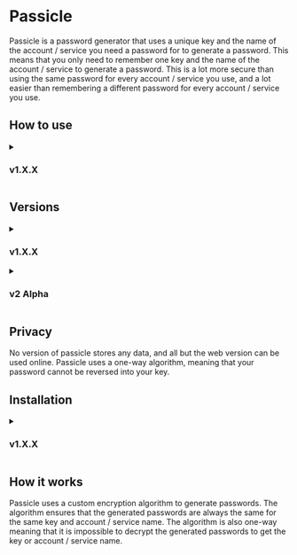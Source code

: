 # Passicle
Passicle is a password generator that uses a unique key and the name of the account / service you need a password for to generate a password. This means that you only need to remember one key and the name of the account / service to generate a password. This is a lot more secure than using the same password for every account / service you use, and a lot easier than remembering a different password for every account / service you use.

## How to use
<details>
<summary><h3>v1.X.X</h3></summary>
<ol>
    <li>Input the name of the account / service you need a password for.</li>
    <li>Input your key (a key is a password that is used, along with the account / service name, to generate a password).</li>
    <li>Click the generate button.</li>
    <li>Copy the generated password and log in or sign up to the account / service you need a password for.</li>
</ol>
</details>

## Versions
<details>
<summary><h3>v1.X.X</h3></summary>
<p>Passicle v1.X.X is the original version of Passicle. It is available as a Windows app, a Python module, and an Android app.</p>
<p>The encryption algorithm used in v1.X.X is quite secure, but can generate passwords that are too short, or do not contain enough special characters for some services.</p>
</details>
<details>
<summary><h3>v2 Alpha</h3></summary>
<p>The v2 Alpha is the next version of Passicle. It is not yet available in its compiled form, but feel free to dig about in the source code.</p>
<p>The encryption algorithm used in v2 Alpha will be a lot more secure, and will be able to generate passwords of any length, and with any amount of special characters.</p>
<p>I also have plans to integrate a password manager into v2 Alpha, and passkey integration.</p>
<p>If all goes well, v2 will be released in early 2024, with versions for Web, Windows, Linux, and Android.</p>
<p><sup>I did have plans to release an iOS version, but Apple requires a $99/year subscription to release apps on the App Store, so I will not be releasing an iOS version.</sup></p>
</details>

## Privacy
No version of passicle stores any data, and all but the web version can be used online. Passicle uses a one-way algorithm, meaning that your password cannot be reversed into your key.

## Installation
<details>
<summary><h3>v1.X.X</h3></summary>
<ul>
    <li><h4>Online (Recommended)</h4><p>Can be found <a href="https://barxilly.github.io/Passicle-Online/">here</a>.</p></li>
    <li><h4>Windows</h4><p>Can be found <a href="https://github.com/barxilly/Passicle/releases">here</a>.<br>Download and install, just open the app whenever you want to generate.</p></li>
    <li><h4>Python Module</h4><p>Install with <code>pip install passicle</code>, more info <a href="https://github.com/barxilly/Passicle-Python">here</a></p></li>
    <li><h4>Android</h4><p>Currently only available as .apk <a href="https://github.com/barxilly/Passicle/releases">here</a>. Coming to Play Store soon.</p></li>
</ul>
</details>

## How it works
Passicle uses a custom encryption algorithm to generate passwords. The algorithm ensures that the generated passwords are always the same for the same key and account / service name.
The algorithm is also one-way meaning that it is impossible to decrypt the generated passwords to get the key or account / service name.
